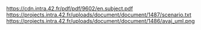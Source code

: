 https://cdn.intra.42.fr/pdf/pdf/9602/en.subject.pdf
https://projects.intra.42.fr/uploads/document/document/1487/scenario.txt
https://projects.intra.42.fr/uploads/document/document/1486/avaj_uml.png
